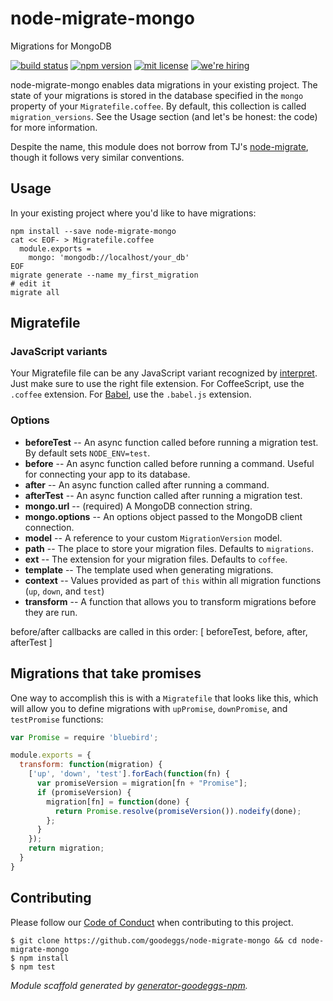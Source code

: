 # node-migrate-mongo

Migrations for MongoDB

[![build status][travis-badge]][travis-link]
[![npm version][npm-badge]][npm-link]
[![mit license][license-badge]][license-link]
[![we're hiring][hiring-badge]][hiring-link]

node-migrate-mongo enables data migrations in your existing project.  The state of your migrations is stored in the database specified in the `mongo` property of your `Migratefile.coffee`.  By default, this collection is called `migration_versions`.  See the Usage section (and let's be honest: the code) for more information.

Despite the name, this module does not borrow from TJ's [node-migrate](https://github.com/tj/node-migrate), though it follows very similar conventions.

## Usage

In your existing project where you'd like to have migrations:

```
npm install --save node-migrate-mongo
cat << EOF- > Migratefile.coffee
  module.exports =
    mongo: 'mongodb://localhost/your_db'
EOF
migrate generate --name my_first_migration
# edit it
migrate all
```

## Migratefile

### JavaScript variants

Your Migratefile file can be any JavaScript variant recognized by [interpret](https://www.npmjs.com/package/interpret#jsvariants). Just make sure to use the right file extension. For CoffeeScript, use the `.coffee` extension. For [Babel](https://babeljs.io/), use the `.babel.js` extension.

### Options

* **beforeTest** -- An async function called before running a migration test.  By default sets `NODE_ENV=test`.
* **before** -- An async function called before running a command.  Useful for connecting your app to its database.
* **after** -- An async function called after running a command.
* **afterTest** -- An async function called after running a migration test.
* **mongo.url** -- (required) A MongoDB connection string.
* **mongo.options** -- An options object passed to the MongoDB client connection.
* **model** -- A reference to your custom `MigrationVersion` model.
* **path** -- The place to store your migration files.  Defaults to `migrations`.
* **ext** -- The extension for your migration files.  Defaults to `coffee`.
* **template** -- The template used when generating migrations.
* **context** -- Values provided as part of `this` within all migration functions (`up`, `down`, and `test`)
* **transform** -- A function that allows you to transform migrations before they are run.

before/after callbacks are called in this order: [ beforeTest, before, after, afterTest ]

## Migrations that take promises

One way to accomplish this is with a `Migratefile` that looks like this, which
will allow you to define migrations with `upPromise`, `downPromise`, and
`testPromise` functions:

```javascript
var Promise = require 'bluebird';

module.exports = {
  transform: function(migration) {
    ['up', 'down', 'test'].forEach(function(fn) {
      var promiseVersion = migration[fn + "Promise"];
      if (promiseVersion) {
        migration[fn] = function(done) {
          return Promise.resolve(promiseVersion()).nodeify(done);
        };
      }
    });
    return migration;
  }
}
```

## Contributing

Please follow our [Code of Conduct](https://github.com/goodeggs/mongoose-webdriver/blob/master/CODE_OF_CONDUCT.md)
when contributing to this project.

```
$ git clone https://github.com/goodeggs/node-migrate-mongo && cd node-migrate-mongo
$ npm install
$ npm test
```

_Module scaffold generated by [generator-goodeggs-npm](https://github.com/goodeggs/generator-goodeggs-npm)._

[travis-badge]: http://img.shields.io/travis/goodeggs/node-migrate-mongo/master.svg?style=flat-square
[travis-link]: https://travis-ci.org/goodeggs/node-migrate-mongo
[npm-badge]: http://img.shields.io/npm/v/node-migrate-mongo.svg?style=flat-square
[npm-link]: https://www.npmjs.org/package/node-migrate-mongo
[license-badge]: http://img.shields.io/badge/license-mit-blue.svg?style=flat-square
[license-link]: LICENSE.md
[hiring-badge]: https://img.shields.io/badge/we're_hiring-yes-brightgreen.svg?style=flat-square
[hiring-link]: http://goodeggs.jobscore.com/?detail=Open+Source&sid=161

